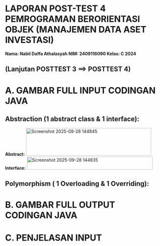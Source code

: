 # LAPORAN POST-TEST 4 PEMROGRAMAN BERORIENTASI OBJEK (MANAJEMEN DATA ASET INVESTASI)

**Nama: Nabil Daffa Athalasyah
NIM: 2409116090
Kelas: C 2024**

## (Lanjutan POSTTEST 3 ==> POSTTEST 4)

# A. GAMBAR FULL INPUT CODINGAN JAVA
## Abstraction (1 abstract class & 1 interface):
**Abstract:**
<img width="408" height="90" alt="Screenshot 2025-09-28 144845" src="https://github.com/user-attachments/assets/5f7935cc-f16e-470f-83ea-bea60adf536f" />
**Interface:**
<img width="410" height="42" alt="Screenshot 2025-09-28 144835" src="https://github.com/user-attachments/assets/4c61bec2-9a83-42ca-a8ae-c21143d362b3" />

## Polymorphism ( 1 Overloading & 1 Overriding):


# B. GAMBAR FULL OUTPUT CODINGAN JAVA

# C. PENJELASAN INPUT
